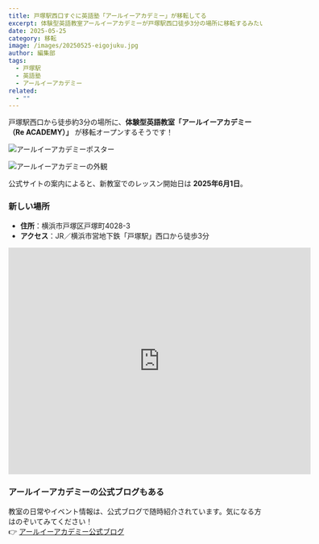 ```yaml
---
title: 戸塚駅西口すぐに英語塾「アールイーアカデミー」が移転してる
excerpt: 体験型英語教室アールイーアカデミーが戸塚駅西口徒歩3分の場所に移転するみたい
date: 2025-05-25
category: 移転
image: /images/20250525-eigojuku.jpg
author: 編集部
tags:
  - 戸塚駅
  - 英語塾
  - アールイーアカデミー
related:
  - ""
---
```


戸塚駅西口から徒歩約3分の場所に、**体験型英語教室「アールイーアカデミー（Re ACADEMY）」** が移転オープンするそうです！

<Img src="/images/20250525-eigojuku.jpg"
     alt="アールイーアカデミーポスター"
     class="mx-auto w-full md:w-2/3 rounded-lg shadow-md mb-8" />

<Img src="/images/20250525-eigojuku2.jpg"
     alt="アールイーアカデミーの外観"
     class="mx-auto w-full md:w-2/3 rounded-lg shadow-md mb-8" />

公式サイトの案内によると、新教室でのレッスン開始日は **2025年6月1日**。

### 新しい場所

- **住所**：横浜市戸塚区戸塚町4028-3
- **アクセス**：JR／横浜市営地下鉄「戸塚駅」西口から徒歩3分

<iframe src="https://www.google.com/maps/embed?pb=!1m18!1m12!1m3!1d3252.2241776289443!2d139.52933027635098!3d35.39969347267945!2m3!1f0!2f0!3f0!3m2!1i1024!2i768!4f13.1!3m3!1m2!1s0x60185bb268f20305%3A0xda486a9026a0c901!2z44Ki44O844Or44Kk44O844Ki44Kr44OH44Of44O8!5e0!3m2!1sja!2sjp!4v1748769373432!5m2!1sja!2sjp" width="600" height="450" style="border:0;" allowfullscreen="" loading="lazy" referrerpolicy="no-referrer-when-downgrade"></iframe>

### アールイーアカデミーの公式ブログもある

教室の日常やイベント情報は、公式ブログで随時紹介されています。気になる方はのぞいてみてください！  
👉 [アールイーアカデミー公式ブログ](https://reacademy-manabi.com/blog-menu/)

